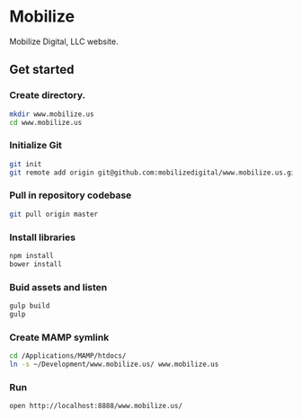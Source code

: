 # Mobilize

Mobilize Digital, LLC website.

## Get started

### Create directory.

```bash
mkdir www.mobilize.us
cd www.mobilize.us
```

### Initialize Git

```bash
git init
git remote add origin git@github.com:mobilizedigital/www.mobilize.us.git
```

### Pull in repository codebase

```bash
git pull origin master
```

### Install libraries

```bash
npm install
bower install
```

### Buid assets and listen

```bash
gulp build
gulp
```

### Create MAMP symlink

```bash
cd /Applications/MAMP/htdocs/
ln -s ~/Development/www.mobilize.us/ www.mobilize.us
```

### Run
```bash
open http://localhost:8888/www.mobilize.us/
```
